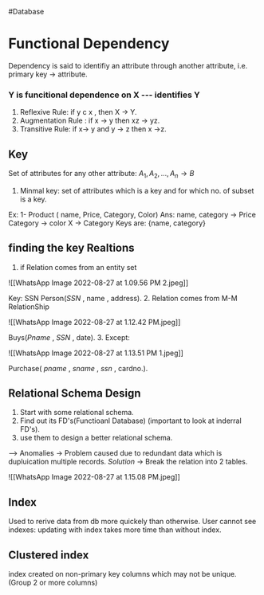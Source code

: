 #Database 
# Functional Dependency
Dependency is said to identifiy an attribute through another attribute, i.e. primary key -> attribute.

### Y is funcitional dependence on X --- identifies Y
1. Reflexive Rule: if y c x , then X $\rightarrow$ Y.
2. Augmentation Rule : if x $\rightarrow$ y then xz $\rightarrow$ yz.
3. Transitive Rule: if x-> y and y -> z then x ->z.

## Key
Set of attributes for any other attribute: $A_1, A_2, ..., A_n\rightarrow B$
1. Minmal key: set of attributes which is a key and for which no. of subset is a key.

Ex: 1- Product ( name, Price, Category, Color)
      Ans: name, category $\rightarrow$ Price
            Category $\rightarrow$ color 
            X $\rightarrow$ Category
            Keys are: {name, category}

## finding the key Realtions
1. if Relation comes from an entity set

![[WhatsApp Image 2022-08-27 at 1.09.56 PM 2.jpeg]]

Key: SSN
Person(_SSN_ , name , address).
2. Relation comes from M-M RelationShip

![[WhatsApp Image 2022-08-27 at 1.12.42 PM.jpeg]]

Buys(_Pname_ , _SSN_ , date).
3. Except: 

![[WhatsApp Image 2022-08-27 at 1.13.51 PM 1.jpeg]]

Purchase( _pname_ , _sname_ , _ssn_ , cardno.).


## Relational Schema Design
1. Start with some relational schema.
2. Find out its FD's(Functioanl Database) (important to look at inderral FD's).
3. use them to design a better relational schema.

--> Anomalies $\rightarrow$ Problem caused due to redundant data which is dupluication multiple records.
_Solution_ -> Break the relation into 2 tables. 

![[WhatsApp Image 2022-08-27 at 1.15.08 PM.jpeg]]


## Index 
Used to rerive data from db more quickely than otherwise.
User cannot see indexes: updating with index takes more time than without index.

## Clustered index
index created on non-primary key columns which may not be unique.
(Group 2 or more columns)